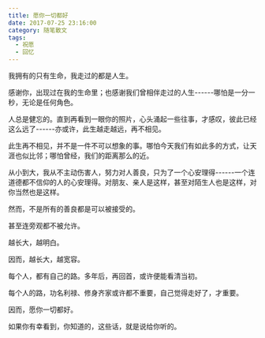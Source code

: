 ```yaml
---
title: 愿你一切都好
date: 2017-07-25 23:16:00
category: 随笔散文
tags:
  - 祝愿
  - 回忆
---
```


我拥有的只有生命，我走过的都是人生。

感谢你，出现过在我的生命里；也感谢我们曾相伴走过的人生------哪怕是一分一秒，无论是任何角色。

人总是健忘的。直到再看到一眼你的照片，心头涌起一些往事，才感叹，彼此已经这么远了------亦或许，此生越走越远，再不相见。

<!--more-->

此生再不相见，并不是一件不可以想象的事。哪怕今天我们有如此多的方式，让天涯也似比邻；哪怕曾经，我们的距离那么的近。

从小到大，我从不主动伤害人，努力对人善良，只为了一个心安理得------一个连道德都不信仰的人的心安理得。对朋友、亲人是这样，甚至对陌生人也是这样，对你当然也是这样。

然而，不是所有的善良都是可以被接受的。

甚至连旁观都不被允许。

越长大，越明白。

因而，越长大，越宽容。

每个人，都有自己的路。多年后，再回首，或许便能看清当初。

每个人的路，功名利禄、修身齐家或许都不重要，自己觉得走好了，才重要。

因而，愿你一切都好。

如果你有幸看到，你知道的，这些话，就是说给你听的。
